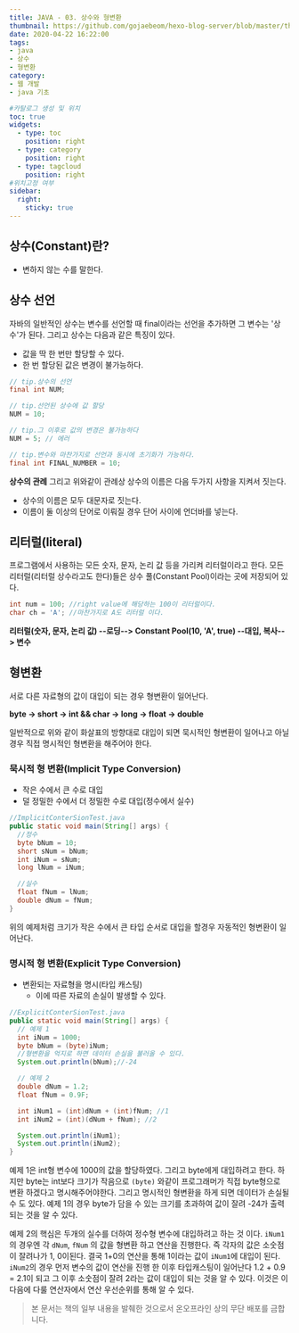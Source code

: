 ```yaml
---
title: JAVA - 03. 상수와 형변환
thumbnail: https://github.com/gojaebeom/hexo-blog-server/blob/master/themes/icarus/source/images/%EC%9E%90%EB%B0%94/java-thumbnail.jpg?raw=true
date: 2020-04-22 16:22:00
tags: 
- java
- 상수
- 형변환
category:
- 웹 개발
- java 기초

#카탈로그 생성 및 위치
toc: true
widgets:
  - type: toc
    position: right
  - type: category
    position: right
  - type: tagcloud
    position: right
#위치고정 여부
sidebar:
  right:
    sticky: true
---
```


## 상수(Constant)란?
- 변하지 않는 수를 말한다. <!-- more -->

## 상수 선언
자바의 일반적인 상수는 변수를 선언할 때 final이라는 선언을 추가하면 그 변수는 '상수'가 된다. 그리고 상수는 다음과 같은 특징이 있다. 
- 값을 딱 한 번만 할당할 수 있다.
- 한 번 할당된 값은 변경이 불가능하다.

```java
// tip.상수의 선언
final int NUM;

// tip.선언된 상수에 값 할당
NUM = 10;

// tip.그 이후로 값의 변경은 불가능하다
NUM = 5; // 에러

// tip.변수와 마찬가지로 선언과 동시에 초기화가 가능하다.
final int FINAL_NUMBER = 10;
```

**상수의 관례**
그리고 위와같이 관례상 상수의 이름은 다음 두가지 사항을 지켜서 짓는다.
- 상수의 이름은 모두 대문자로 짓는다.
- 이름이 둘 이상의 단어로 이뤄질 경우 단어 사이에 언더바를 넣는다.

## 리터럴(literal)
프로그램에서 사용하는 모든 숫자, 문자, 논리 값 등을 가리켜 리터럴이라고 한다. 모든 리터럴(리터럴 상수라고도 한다)들은 상수 풀(Constant Pool)이라는 곳에 저장되어 있다.
```java
int num = 100; //right value에 해당하는 100이 리터럴이다.
char ch = 'A'; //마찬가지로 A도 리터럴 이다.
```

**리터럴(숫자, 문자, 논리 값) --로딩--> Constant Pool(10, 'A', true) --대입, 복사--> 변수**

## 형변환
서로 다른 자료형의 값이 대입이 되는 경우 형변환이 일어난다.

**byte -> short -> int && char -> long -> float -> double**

일반적으로 위와 같이 화살표의 방향대로 대입이 되면 묵시적인 형변환이 일어나고 아닐 경우 직접 명시적인 형변환을 해주어야 한다.

### 묵시적 형 변환(Implicit Type Conversion)
- 작은 수에서 큰 수로 대입
- 덜 정밀한 수에서 더 정밀한 수로 대입(정수에서 실수)

```java
//ImplicitConterSionTest.java
public static void main(String[] args) {
  //정수
  byte bNum = 10;
  short sNum = bNum;
  int iNum = sNum;
  long lNum = iNum;

  //실수
  float fNum = lNum;
  double dNum = fNum;
}
```
위의 예제처럼 크기가 작은 수에서 큰 타입 순서로 대입을 할경우 자동적인 형변환이 일어난다.

### 명시적 형 변환(Explicit Type Conversion)
- 변환되는 자료형을 명시(타입 캐스팅)
  - 이에 따른 자료의 손실이 발생할 수 있다.

```java
//ExplicitConterSionTest.java
public static void main(String[] args) {
  // 예제 1
  int iNum = 1000;
  byte bNum = (byte)iNum;
  //형변환을 억지로 하면 데이터 손실을 불러올 수 있다.
  System.out.println(bNum);//-24

  // 예제 2
  double dNum = 1.2;
  float fNum = 0.9F;

  int iNum1 = (int)dNum + (int)fNum; //1
  int iNum2 = (int)(dNum + fNum); //2

  System.out.println(iNum1);
  System.out.println(iNum2);
}
```
예제 1은 int형 변수에 1000의 값을 할당하였다. 그리고 byte에게 대입하려고 한다. 하지만 byte는 int보다 크기가 작음으로 `(byte)` 와같이 프로그래머가 직접 byte형으로 변환 하겠다고 명시해주어야한다. 그리고 명시적인 형변환을 하게 되면 데이터가 손실될 수 도 있다. 예제 1의 경우 byte가 담을 수 있는 크기를 초과하여 값이 잘려 -24가 출력 되는 것을 알 수 있다.

예제 2의 핵심은 두개의 실수를 더하여 정수형 변수에 대입하려고 하는 것 이다. `iNum1`의 경우엔 각 `dNum`, `fNum` 의 값을 형변환 하고 연산을 진행한다. 즉 각자의 값은 소숫점이 잘려나가 1, 0이된다. 결국 1+0의 연산을 통해 1이라는 값이 `iNum1`에 대입이 된다. `iNum2`의 경우 먼저 변수의 값이 연산을 진행 한 이후 타입캐스팅이 일어난다 1.2 + 0.9 = 2.1이 되고 그 이후 소숫점이 잘려 2라는 값이 대입이 되는 것을 알 수 있다. 이것은 이 다음에 다룰 연산자에서 연산 우선순위를 통해 알 수 있다.

> 본 문서는 책의 일부 내용을 발췌한 것으로서 온오프라인 상의 무단 배포를 금합니다.


